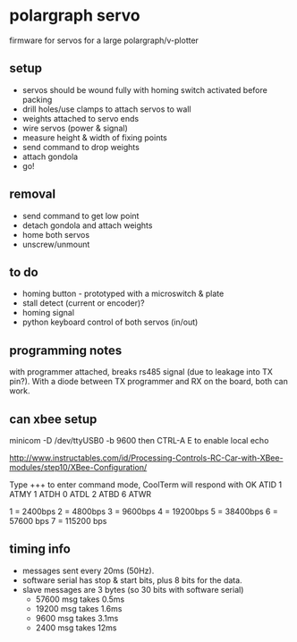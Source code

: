 # polargraph servo

firmware for servos for a large polargraph/v-plotter

## setup

* servos should be wound fully with homing switch activated before packing
* drill holes/use clamps to attach servos to wall
* weights attached to servo ends
* wire servos (power & signal)
* measure height & width of fixing points
* send command to drop weights
* attach gondola
* go!

## removal

* send command to get low point
* detach gondola and attach weights
* home both servos
* unscrew/unmount

## to do

* homing button - prototyped with a microswitch & plate
* stall detect (current or encoder)?
* homing signal
* python keyboard control of both servos (in/out)

## programming notes

with programmer attached, breaks rs485 signal (due to leakage into TX pin?).
With a diode between TX programmer and RX on the board, both can work.

## can xbee setup

minicom -D /dev/ttyUSB0  -b 9600
then CTRL-A E to enable local echo

http://www.instructables.com/id/Processing-Controls-RC-Car-with-XBee-modules/step10/XBee-Configuration/

Type +++ to enter command mode, CoolTerm will respond with OK
ATID 1
ATMY 1
ATDH 0 
ATDL 2 
ATBD 6
ATWR

1 = 2400bps
2 = 4800bps
3 = 9600bps
4 = 19200bps
5 = 38400bps
6 = 57600 bps
7 = 115200 bps

## timing info

* messages sent every 20ms (50Hz).
* software serial has stop & start bits, plus 8 bits for the data.
* slave messages are 3 bytes (so 30 bits with software serial)
    * 57600 msg takes 0.5ms
    * 19200 msg takes 1.6ms
    * 9600 msg takes 3.1ms
    * 2400 msg takes 12ms
